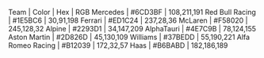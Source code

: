 Team | Color | Hex | RGB
Mercedes | #6CD3BF | 108,211,191
Red Bull Racing | #1E5BC6 | 30,91,198
Ferrari | #ED1C24 | 237,28,36
McLaren | #F58020 | 245,128,32
Alpine | #2293D1 | 34,147,209
AlphaTauri | #4E7C9B | 78,124,155
Aston Martin | #2D826D | 45,130,109
Williams | #37BEDD | 55,190,221
Alfa Romeo Racing | #B12039 | 172,32,57
Haas | #B6BABD | 182,186,189
